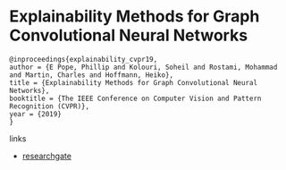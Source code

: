 # Explainability Methods for Graph Convolutional Neural Networks

```
@inproceedings{explainability_cvpr19,
author = {E Pope, Phillip and Kolouri, Soheil and Rostami, Mohammad and Martin, Charles and Hoffmann, Heiko},
title = {Explainability Methods for Graph Convolutional Neural Networks},
booktitle = {The IEEE Conference on Computer Vision and Pattern Recognition (CVPR)},
year = {2019}
}
```

links
- [researchgate](https://www.researchgate.net/publication/332973933_Explainability_Methods_for_Graph_Convolutional_Neural_Networks)
